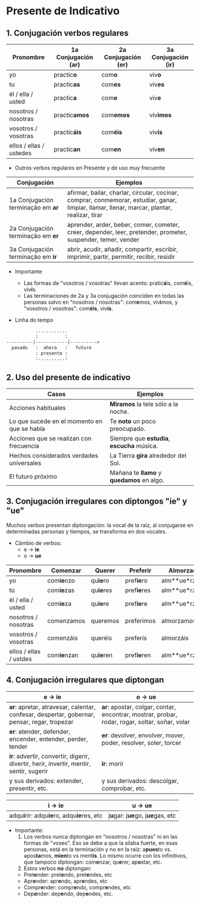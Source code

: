# Presente de Indicativo

## 1. Conjugación verbos regulares

Pronombre               | 1a Conjugación (**ar**) | 2a Conjugación (**er**) | 3a Conjugación (**ir**)
----------------------- | ----------------------- | ----------------------- | --------------------------
yo                      | practic**o**            | com**o**                | viv**o**
tu                      | practic**as**           | com**es**               | viv**es**
él / ella / usted       | practic**a**            | com**e**                | viv**e**
nosotros / nosotras     | practic**amos**         | com**emos**             | viv**imos**
vosotros / vosotras     | practic**áis**          | com**éis**              | viv**ís**
ellos / ellas / ustedes | practic**an**           | com**en**               | viv**en**


* Outros verbos regulares en Presente y de uso muy frecuente

Conjugación                         | Ejemplos
----------------------------------- | --------------------------------------------------------------------------------------------------------------------------------------------
1a Conjugación terminação em **ar** | afirmar, bailar, charlar, circular, cocinar, comprar, conmemorar, estudiar, ganar, limpiar, llamar, llenar, marcar, plantar, realizar, tirar
2a Conjugación terminação em **er** | aprender, arder, beber, comer, cometer, creer, depender, leer, pretender, prometer, suspender, temer, vender
3a Conjugación terminação em **ir** | abrir, acudir, añadir, compartir, escribir, imprimir, partir, permitir, recibir, residir


* Importante

  * Las formas de "vosotros / vosotras" llevan acento: pratic**á**is, com**é**is, viv**í**s.
  * Las terminaciones de 2a y 3a conjugación coinciden en todas las personas salvo en "nosotros / nosotras": com**e**mos, viv**i**mos, y "vosotros / vosotras": com**éis**, viv**ís**.


* Linha do tempo

```txt
           ............
           :          :
----------|------------|---------->
  pasado   :  ahora   :   futuro
           : presente :
           :..........:
```

## 2. Uso del presente de indicativo

Casos                                       | Ejemplos
------------------------------------------- | -------------------------------------------------------
Acciones habituales                         | **Miramos** la tele sólo a la noche.
Lo que sucede en el momento en que se habla | Te **noto** un poco preocupado.
Acciones que se realizan con frecuencia     | Siempre que **estudia**, **escucha** música.
Hechos considerados verdades universales    | La Tierra **gira** alrededor del Sol.
El futuro próximo                           | Mañana te **llamo** y **quedamos** en algo.


## 3. Conjugación irregulares con diptongos "ie" y "ue"

Muchos verbos presentan diptongación: la vocal de la raíz, al conjugarse en determinadas personas y tiempos, se transforma en dos vocales.

* Câmbio de verbos:
  * e -> **ie**
  * o -> **ue**

Pronombre              | Comenzar      | Querer      | Preferir      | Almorzar     | Volver      | Dormir
---------------------- | ------------- | ----------- | ------------- | ------------ | ----------- | --------------
yo                     | com**ie**nzo  | qu**ie**ro  | pref**ie**ro  | alm**ue*rzo  | v**ue**lvo  | d**ue**rmo
tú                     | com**ie**zas  | qu**ie**res | pref**ie**res | alm**ue*rzas | v**ue**lves | d**ue**rmes
él / ella / usted      | com**ie**za   | qu**ie**re  | pref**ie**re  | alm**ue*rza  | v**ue**lve  | d**ue**rme
nosotros / nosotras    | comenzamos    | queremos    | preferimos    | almorzamos   | volvemos    | durmimos
vosotros / vosotras    | comenzáis     | queréis     | preferís      | almorzáis    | volvéis     | durmís
ellos / ellas / ustdes | com**ie**nzan | qu**ie**ren | pref**ie**ren | alm**ue*rzan | v**ue**lven | d**ue**rmen


## 4. Conjugación irregulares que diptongan

e -> **ie**                                                                                  | o -> **ue**
-------------------------------------------------------------------------------------------- | ------------------------------------------------------------------------------------------------
**ar**: apretar, atravesar, calentar, confesar, despertar, gobernar, pensar, regar, tropezar | **ar**: apostar, colgar, contar, encontrar, mostrar, probar, rodar, rogar, soltar, soñar, volar
**er**: atender, defender, encender, entender, perder, tender                                | **er**: devolver, envolver, mover, poder, resolver, soler, torcer
**ir**: advertir, convertir, digerir, divertir, herir, invertir, mentir, sentir, sugerir     | **ir**: morir
y sus derivados: extender, presentir, etc.                                                   | y sus derivados: descolgar, comprobar, etc.


i -> **ie**                                    | u -> **ue**
---------------------------------------------- | -----------------------------------------------------------
adqu**i**rir: adqu**ie**ro, adqu**ie**res, etc | j**u**gar: j**ue**go, j**ue**gas, etc


* Importante:
  1. Los verbos nunca diptongan en "nosotros / nosotras" ni en las formas de "voseo". Eso se debe a que la sílaba fuerte, en esas personas, está en la terminación y no en la raíz: a**pues**to vs. apos**ta**mos, **mien**to vs ment**ís**. Lo mismo ocurre con los infinitivos, que tampoco diptongan: com**e**nzar, qu**e**rer, ap**o**star, etc.
  2. Estos verbos **no** diptongan:
    * Pret**e**nder: pret**e**ndo, pret**e**ndes, etc
    * Apr**e**nder: apr**e**ndo, apr**e**ndes, etc
    * Compr**e**nder: compr**e**ndo, compr**e**ndes, etc
    * Dep**e**nder: dep**e**ndo, dep**e**ndes, etc.

